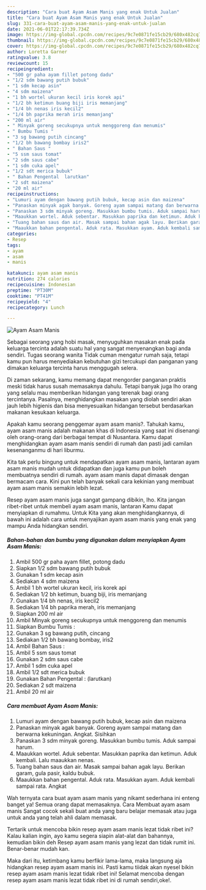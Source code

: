 ```yaml
---
description: "Cara buat Ayam Asam Manis yang enak Untuk Jualan"
title: "Cara buat Ayam Asam Manis yang enak Untuk Jualan"
slug: 331-cara-buat-ayam-asam-manis-yang-enak-untuk-jualan
date: 2021-06-01T22:17:39.734Z
image: https://img-global.cpcdn.com/recipes/9c7e0871fe15cb29/680x482cq70/ayam-asam-manis-foto-resep-utama.jpg
thumbnail: https://img-global.cpcdn.com/recipes/9c7e0871fe15cb29/680x482cq70/ayam-asam-manis-foto-resep-utama.jpg
cover: https://img-global.cpcdn.com/recipes/9c7e0871fe15cb29/680x482cq70/ayam-asam-manis-foto-resep-utama.jpg
author: Loretta Garner
ratingvalue: 3.8
reviewcount: 15
recipeingredient:
- "500 gr paha ayam fillet potong dadu"
- "1/2 sdm bawang putih bubuk"
- "1 sdm kecap asin"
- "4 sdm maizena"
- "1 bh wortel ukuran kecil iris korek api"
- "1/2 bh ketimun buang biji iris memanjang"
- "1/4 bh nenas iris kecil2"
- "1/4 bh paprika merah iris memanjang"
- "200 ml air"
- " Minyak goreng secukupnya untuk menggoreng dan menumis"
- " Bumbu Tumis "
- "3 sg bawang putih cincang"
- "1/2 bh bawang bombay iris2"
- " Bahan Saus "
- "5 ssm saus tomat"
- "2 sdm saus cabe"
- "1 sdm cuka apel"
- "1/2 sdt merica bubuk"
- " Bahan Pengental  larutkan"
- "2 sdt maizena"
- "20 ml air"
recipeinstructions:
- "Lumuri ayam dengan bawang putih bubuk, kecap asin dan maizena"
- "Panaskan minyak agak banyak. Goreng ayam sampai matang dan berwarna kekuningan. Angkat. Sisihkan"
- "Panaskan 3 sdm minyak goreng. Masukkan bumbu tumis. Aduk sampai harum."
- "Maaukkan wortel. Aduk sebentar. Masukkan paprika dan ketimun. Aduk kembali. Lalu maaukkan nenas."
- "Tuang bahan saus dan air. Masak sampai bahan agak layu. Berikan garam, gula pasir, kaldu bubuk."
- "Maaukkan bahan pengental. Aduk rata. Masukkan ayam. Aduk kembali sampai rata. Angkat"
categories:
- Resep
tags:
- ayam
- asam
- manis

katakunci: ayam asam manis 
nutrition: 274 calories
recipecuisine: Indonesian
preptime: "PT30M"
cooktime: "PT41M"
recipeyield: "4"
recipecategory: Lunch

---
```



![Ayam Asam Manis](https://img-global.cpcdn.com/recipes/9c7e0871fe15cb29/680x482cq70/ayam-asam-manis-foto-resep-utama.jpg)

Sebagai seorang yang hobi masak, menyuguhkan masakan enak pada keluarga tercinta adalah suatu hal yang sangat menyenangkan bagi anda sendiri. Tugas seorang  wanita Tidak cuman mengatur rumah saja, tetapi kamu pun harus menyediakan kebutuhan gizi tercukupi dan panganan yang dimakan keluarga tercinta harus menggugah selera.

Di zaman  sekarang, kamu memang dapat mengorder panganan praktis meski tidak harus susah memasaknya dahulu. Tetapi banyak juga lho orang yang selalu mau memberikan hidangan yang terenak bagi orang tercintanya. Pasalnya, menghidangkan masakan yang diolah sendiri akan jauh lebih higienis dan bisa menyesuaikan hidangan tersebut berdasarkan makanan kesukaan keluarga. 



Apakah kamu seorang penggemar ayam asam manis?. Tahukah kamu, ayam asam manis adalah makanan khas di Indonesia yang saat ini disenangi oleh orang-orang dari berbagai tempat di Nusantara. Kamu dapat menghidangkan ayam asam manis sendiri di rumah dan pasti jadi camilan kesenanganmu di hari liburmu.

Kita tak perlu bingung untuk mendapatkan ayam asam manis, lantaran ayam asam manis mudah untuk didapatkan dan juga kamu pun boleh membuatnya sendiri di rumah. ayam asam manis dapat dimasak dengan bermacam cara. Kini pun telah banyak sekali cara kekinian yang membuat ayam asam manis semakin lebih lezat.

Resep ayam asam manis juga sangat gampang dibikin, lho. Kita jangan ribet-ribet untuk membeli ayam asam manis, lantaran Kamu dapat menyiapkan di rumahmu. Untuk Kita yang akan menghidangkannya, di bawah ini adalah cara untuk menyajikan ayam asam manis yang enak yang mampu Anda hidangkan sendiri.

<!--inarticleads1-->

##### Bahan-bahan dan bumbu yang digunakan dalam menyiapkan Ayam Asam Manis:

1. Ambil 500 gr paha ayam fillet, potong dadu
1. Siapkan 1/2 sdm bawang putih bubuk
1. Gunakan 1 sdm kecap asin
1. Sediakan 4 sdm maizena
1. Ambil 1 bh wortel ukuran kecil, iris korek api
1. Sediakan 1/2 bh ketimun, buang biji, iris memanjang
1. Gunakan 1/4 bh nenas, iris kecil2
1. Sediakan 1/4 bh paprika merah, iris memanjang
1. Siapkan 200 ml air
1. Ambil  Minyak goreng secukupnya untuk menggoreng dan menumis
1. Siapkan  Bumbu Tumis :
1. Gunakan 3 sg bawang putih, cincang
1. Sediakan 1/2 bh bawang bombay, iris2
1. Ambil  Bahan Saus :
1. Ambil 5 ssm saus tomat
1. Gunakan 2 sdm saus cabe
1. Ambil 1 sdm cuka apel
1. Ambil 1/2 sdt merica bubuk
1. Gunakan  Bahan Pengental : (larutkan)
1. Sediakan 2 sdt maizena
1. Ambil 20 ml air




<!--inarticleads2-->

##### Cara membuat Ayam Asam Manis:

1. Lumuri ayam dengan bawang putih bubuk, kecap asin dan maizena
1. Panaskan minyak agak banyak. Goreng ayam sampai matang dan berwarna kekuningan. Angkat. Sisihkan
1. Panaskan 3 sdm minyak goreng. Masukkan bumbu tumis. Aduk sampai harum.
1. Maaukkan wortel. Aduk sebentar. Masukkan paprika dan ketimun. Aduk kembali. Lalu maaukkan nenas.
1. Tuang bahan saus dan air. Masak sampai bahan agak layu. Berikan garam, gula pasir, kaldu bubuk.
1. Maaukkan bahan pengental. Aduk rata. Masukkan ayam. Aduk kembali sampai rata. Angkat




Wah ternyata cara buat ayam asam manis yang nikamt sederhana ini enteng banget ya! Semua orang dapat memasaknya. Cara Membuat ayam asam manis Sangat cocok sekali buat anda yang baru belajar memasak atau juga untuk anda yang telah ahli dalam memasak.

Tertarik untuk mencoba bikin resep ayam asam manis lezat tidak ribet ini? Kalau kalian ingin, ayo kamu segera siapin alat-alat dan bahannya, kemudian bikin deh Resep ayam asam manis yang lezat dan tidak rumit ini. Benar-benar mudah kan. 

Maka dari itu, ketimbang kamu berfikir lama-lama, maka langsung aja hidangkan resep ayam asam manis ini. Pasti kamu tiidak akan nyesel bikin resep ayam asam manis lezat tidak ribet ini! Selamat mencoba dengan resep ayam asam manis lezat tidak ribet ini di rumah sendiri,oke!.

